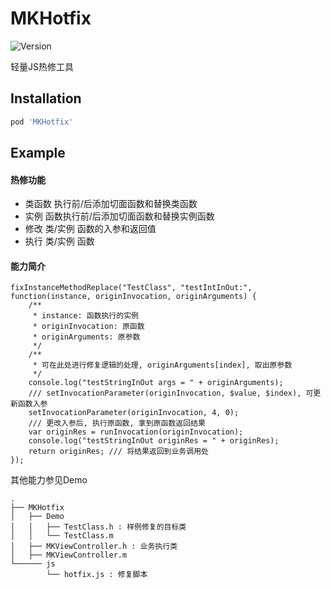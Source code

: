 # MKHotfix

![Version](https://img.shields.io/badge/version-1.0-blue.svg)

轻量JS热修工具

## Installation

```ruby
pod 'MKHotfix'
```

## Example

#### 热修功能

* 类函数 执行前/后添加切面函数和替换类函数
* 实例 函数执行前/后添加切面函数和替换实例函数
* 修改 类/实例 函数的入参和返回值
* 执行 类/实例 函数

#### 能力简介

```
fixInstanceMethodReplace("TestClass", "testIntInOut:", function(instance, originInvocation, originArguments) {
    /**
     * instance: 函数执行的实例
     * originInvocation: 原函数
     * originArguments: 原参数
     */
    /**
     * 可在此处进行修复逻辑的处理, originArguments[index], 取出原参数
     */
    console.log("testStringInOut args = " + originArguments);
    /// setInvocationParameter(originInvocation, $value, $index), 可更新函数入参
    setInvocationParameter(originInvocation, 4, 0);
    /// 更改入参后, 执行原函数, 拿到原函数返回结果
    var originRes = runInvocation(originInvocation);
    console.log("testStringInOut originRes = " + originRes);
    return originRes; /// 将结果返回到业务调用处
});
```

其他能力参见Demo

```
.
├── MKHotfix
│   ├── Demo
│   │   ├── TestClass.h : 样例修复的目标类
│   │   └── TestClass.m
│   ├── MKViewController.h : 业务执行类
│   ├── MKViewController.m
└────── js
        └── hotfix.js : 修复脚本
```
